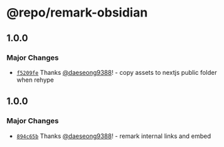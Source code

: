 # @repo/remark-obsidian

## 1.0.0

### Major Changes

- [`f5209fe`](https://github.com/daeseong9388/daev.dev/commit/f5209fe746446997a58ad5ab1691729f38fe756a) Thanks [@daeseong9388](https://github.com/daeseong9388)! - copy assets to nextjs public folder when rehype

## 1.0.0

### Major Changes

- [`894c65b`](https://github.com/daeseong9388/daev.dev/commit/894c65b12f74243dd41afc3a9129beea267a8213) Thanks [@daeseong9388](https://github.com/daeseong9388)! - remark internal links and embed

